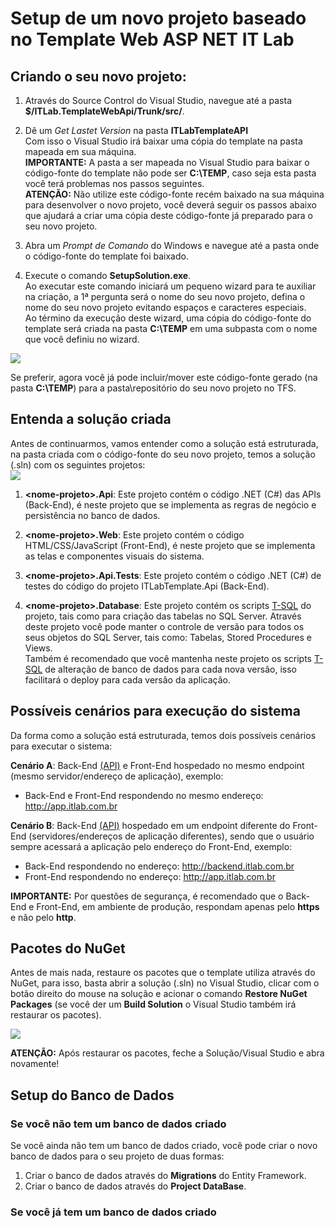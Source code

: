 # Setup de um novo projeto baseado no Template Web ASP NET IT Lab
## Criando o seu novo projeto:
1. Através do Source Control do Visual Studio, navegue até a pasta **$/ITLab.TemplateWebApi/Trunk/src/**.

2. Dê um *Get Lastet Version* na pasta **ITLabTemplateAPI**
    <br>Com isso o Visual Studio irá baixar uma cópia do template na pasta mapeada em sua máquina.
    <br>**IMPORTANTE:** A pasta a ser mapeada no Visual Studio para baixar o código-fonte do template não pode ser **C:\TEMP**, caso seja esta pasta você terá problemas nos passos seguintes.
    <br>**ATENÇÃO:** Não utilize este código-fonte recém baixado na sua máquina para desenvolver o novo projeto, você deverá seguir os passos abaixo que ajudará a criar uma cópia deste código-fonte já preparado para o seu novo projeto.

3. Abra um *Prompt de Comando* do Windows e navegue até a pasta onde o código-fonte do template foi baixado.

4. Execute o comando **SetupSolution.exe**.
    <br>Ao executar este comando iniciará um pequeno wizard para te auxiliar na criação, a 1ª pergunta será o nome do seu novo projeto, defina o nome do seu novo projeto evitando espaços e caracteres especiais.
    <br>Ao término da execução deste wizard, uma cópia do código-fonte do template será criada na pasta **C:\TEMP** em uma subpasta com o nome que você definiu no wizard.
<img src="https://github.com/ITLab-Academy/Template-Web-ASPNET/blob/master/images/Setup-New-Project.png">

Se preferir, agora você já pode incluir/mover este código-fonte gerado (na pasta **C:\TEMP**) para a pasta\repositório do seu novo projeto no TFS.

## Entenda a solução criada
Antes de continuarmos, vamos entender como a solução está estruturada, na pasta criada com o código-fonte do seu novo projeto, temos a solução (.sln) com os seguintes projetos:
<br><img src="https://github.com/ITLab-Academy/Template-Web-ASPNET/blob/master/images/template-solution.jpg">
<br>
1. **\<nome-projeto>.Api**: Este projeto contém o código .NET (C#) das APIs (Back-End), é neste projeto que se implementa as regras de negócio e persistência no banco de dados.

2. **\<nome-projeto>.Web**: Este projeto contém o código HTML/CSS/JavaScript (Front-End), é neste projeto que se implementa as telas e componentes visuais do sistema.

3. **\<nome-projeto>.Api.Tests**: Este projeto contém o código .NET (C#) de testes do código do projeto ITLabTemplate.Api (Back-End).

4. **\<nome-projeto>.Database**: Este projeto contém os scripts [T-SQL](https://pt.wikipedia.org/wiki/Transact-SQL) do projeto, tais como para criação das tabelas no SQL Server.
Através deste projeto você pode manter o controle de versão para todos os seus objetos do SQL Server, tais como: Tabelas, Stored Procedures e Views.
<br>Também é recomendado que você mantenha neste projeto os scripts [T-SQL](https://pt.wikipedia.org/wiki/Transact-SQL) de alteração de banco de dados para cada nova versão, isso facilitará o deploy para cada versão da aplicação.


## Possíveis cenários para execução do sistema
Da forma como a solução está estruturada, temos dois possíveis cenários para executar o sistema:

**Cenário A**: Back-End [(API)](https://pt.wikipedia.org/wiki/Interface_de_programa%C3%A7%C3%A3o_de_aplica%C3%A7%C3%B5es) e Front-End hospedado no mesmo endpoint (mesmo servidor/endereço de aplicação), exemplo:

- Back-End e Front-End respondendo no mesmo endereço: http://app.itlab.com.br

**Cenário B**: Back-End [(API)](https://pt.wikipedia.org/wiki/Interface_de_programa%C3%A7%C3%A3o_de_aplica%C3%A7%C3%B5es) hospedado em um endpoint diferente do Front-End (servidores/endereços de aplicação diferentes), sendo que o usuário sempre acessará a aplicação pelo endereço do Front-End, exemplo:

- Back-End respondendo no endereço: http://backend.itlab.com.br
- Front-End respondendo no endereço: http://app.itlab.com.br

**IMPORTANTE:** Por questões de segurança, é recomendado que o Back-End e Front-End, em ambiente de produção, respondam apenas pelo **https** e não pelo **http**.

## Pacotes do NuGet
Antes de mais nada, restaure os pacotes que o template utiliza através do NuGet, para isso, basta abrir a solução (.sln) no Visual Studio, clicar com o botão direito do mouse na solução e acionar o comando **Restore NuGet Packages** (se você der um **Build Solution** o Visual Studio também irá restaurar os pacotes).

<img src="https://github.com/ITLab-Academy/Template-Web-ASPNET/blob/master/images/Restore-NuGet-Packages.png">

**ATENÇÃO:** Após restaurar os pacotes, feche a Solução/Visual Studio e abra novamente!


## Setup do Banco de Dados
### Se você não tem um banco de dados criado
Se você ainda não tem um banco de dados criado, você pode criar o novo banco de dados para o seu projeto de duas formas:
1. Criar o banco de dados através do **Migrations** do Entity Framework.
2. Criar o banco de dados através do **Project DataBase**.

### Se você já tem um banco de dados criado
